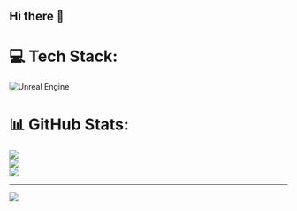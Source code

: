 ## Hi there 👋

<!--
**Ayushsharma0480A/Ayushsharma0480A** is a ✨ _special_ ✨ repository because its `README.md` (this file) appears on your GitHub profile.

Here are some ideas to get you started:

- 🔭 I’m currently working on ...
- 🌱 I’m currently learning ...
- 👯 I’m looking to collaborate on ...
- 🤔 I’m looking for help with ...
- 💬 Ask me about ...
- 📫 How to reach me: ...
- 😄 Pronouns: ...
- ⚡ Fun fact: ...
-->

# 💻 Tech Stack:
![Unreal Engine](https://img.shields.io/badge/unrealengine-%23313131.svg?style=for-the-badge&logo=unrealengine&logoColor=white)
# 📊 GitHub Stats:
![](https://github-readme-stats.vercel.app/api?username=Ayushsharma0480A&theme=dark&hide_border=false&include_all_commits=false&count_private=false)<br/>
![](https://github-readme-streak-stats.herokuapp.com/?user=Ayushsharma0480A&theme=dark&hide_border=false)<br/>
![](https://github-readme-stats.vercel.app/api/top-langs/?username=Ayushsharma0480A&theme=dark&hide_border=false&include_all_commits=false&count_private=false&layout=compact)

---
[![](https://visitcount.itsvg.in/api?id=Ayushsharma0480A&icon=0&color=0)](https://visitcount.itsvg.in)

<!-- Proudly created with GPRM ( https://gprm.itsvg.in ) -->
